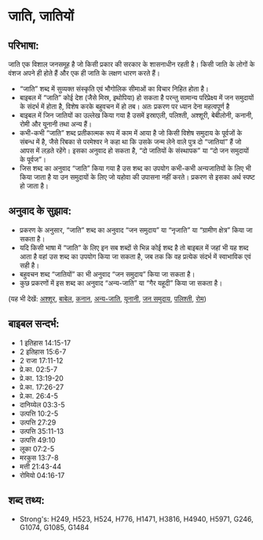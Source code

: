 # जाति, जातियों #

## परिभाषा: ##

जाति एक विशाल जनसमूह है जो किसी प्रकार की सरकार के शासनाधीन रहती है। किसी जाति के लोगों के वंशज अपने ही होते हैं और एक ही जाति के लक्षण धारण करते हैं।

* “जाति” शब्द में सुव्यक्त संस्कृति एवं भौगोलिक सीमाओं का विचार निहित होता है।
* बाइबल में “जाति” कोई देश (जैसे मिस्र, इथोपिया) हो सकता है परन्तु सामान्य परिप्रेक्ष्य में जन समुदायों के संदर्भ में होता है, विशेष करके बहुवचन में हो तब। अतः प्रकरण पर ध्यान देना महत्वपूर्ण है
* बाइबल में जिन जातियों का उल्लेख किया गया है उसमें इस्राएली, पलिश्ती, अश्शूरी, बेबीलोनी, कनानी, रोमी और यूनानी तथा अन्य हैं।
* कभी-कभी “जाति” शब्द प्रतीकात्मक रूप में काम में आया है जो किसी विशेष समुदाय के पूर्वजों के संबन्ध में है, जैसे रिबका से परमेश्वर ने कहा था कि उसके जन्म लेने वाले पुत्र दो “जातियां” हैं जो आपस में लड़ते रहेंगे। इसका अनुवाद हो सकता है, “दो जातियों के संस्थापक” या “दो जन समुदायों के पूर्वज”।
* जिस शब्द का अनुवाद “जाति” किया गया है उस शब्द का उपयोग कभी-कभी अन्यजातियों के लिए भी किया जाता है या उन समुदायों के लिए जो यहोवा की उपासना नहीं करते। प्रकरण से इसका अर्थ स्पष्ट हो जाता है।
 
## अनुवाद के सुझाव: ##

* प्रकरण के अनुसार, “जाति” शब्द का अनुवाद “जन समुदाय” या “नृजाति” या “ग्रामीण क्षेत्र” किया जा सकता है।
* यदि किसी भाषा में “जाति” के लिए इन सब शब्दों से भिन्न कोई शब्द है तो बाइबल में जहां भी यह शब्द आता है वहां उस शब्द का उपयोग किया जा सकता है, जब तक कि वह प्रत्येक संदर्भ में स्वाभाविक एवं सही है।
* बहुवचन शब्द “जातियों” का भी अनुवाद “जन समुदाय” किया जा सकता है।
* कुछ प्रकरणों में इस शब्द का अनुवाद “अन्य-जाति” या “गैर यहूदी” किया जा सकता है।

(यह भी देखें: [अश्शूर](../assyria.md), [बाबेल](../babylon.md), [कनान](../canaan.md), [अन्य-जाति](../gentile.md), [यूनानी](../greek.md), [जन समुदाय](../peoplegroup.md), [पलिश्ती](../philistines.md), [रोम](../rome.md))

## बाइबल सन्दर्भ: ##

* 1 इतिहास 14:15-17
* 2 इतिहास 15:6-7
* 2 राजा 17:11-12
* प्रे.का. 02:5-7
* प्रे.का. 13:19-20
* प्रे.का. 17:26-27
* प्रे.का. 26:4-5
* दानिय्येल 03:3-5
* उत्पत्ति 10:2-5
* उत्पत्ति 27:29
* उत्पत्ति 35:11-13
* उत्पत्ति 49:10
* लूका 07:2-5
* मरकुस 13:7-8
* मत्ती 21:43-44
* रोमियो 04:16-17

## शब्द तथ्य: ##

* Strong's: H249, H523, H524, H776, H1471, H3816, H4940, H5971, G246, G1074, G1085, G1484
